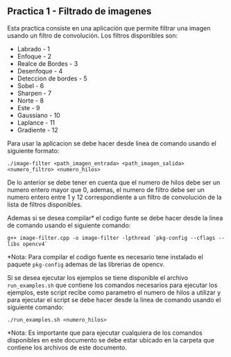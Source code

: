 ## Practica 1 - Filtrado de imagenes

Esta practica consiste en una aplicación que permite filtrar una imagen usando un filtro de convolución.
Los filtros disponibles son:

- Labrado - 1
- Enfoque - 2
- Realce de Bordes - 3
- Desenfoque - 4
- Deteccion de bordes - 5
- Sobel - 6
- Sharpen - 7
- Norte - 8
- Este - 9
- Gaussiano - 10
- Laplance - 11
- Gradiente - 12

Para usar la aplicacion se debe hacer desde linea de comando usando el siguiente formato:

```
./image-filter <path_imagen_entrada> <path_imagen_salida> <numero_filtro> <numero_hilos>
```

De lo anterior se debe tener en cuenta que el numero de hilos debe ser un numero entero mayor que 0, ademas,
el numero de filtro debe ser un numero entero entre 1 y 12 correspondiente a un filtro de convolución de la
lista de filtros disponibles.

Ademas si se desea compilar\* el codigo funte se debe hacer desde la linea de comando usando el siguiente comando:

```
g++ image-filter.cpp -o image-filter -lpthread `pkg-config --cflags --libs opencv4`
```

\*Nota: Para compilar el codigo fuente es necesario tene instalado el paquete `pkg-config` ademas de las librerias de opencv.

Si se desea ejecutar los ejemplos se tiene disponible el archivo `run_examples.sh` que contiene los comandos necesarios para ejecutar los ejemplos, este script recibe como parametro el numero de hilos a utilizar y para
ejecutar el script se debe hacer desde la linea de comando usando el siguiente comando:

```
./run_examples.sh <numero_hilos>
```

\*Nota: Es importante que para ejecutar cualquiera de los comandos disponibles en este documento se debe estar
ubicado en la carpeta que contiene los archivos de este documento.
